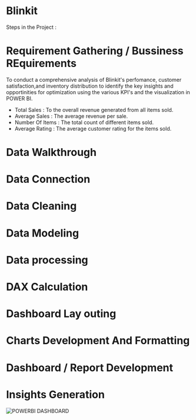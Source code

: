 # Blinkit
Steps in the Project :
# Requirement Gathering / Bussiness REquirements 
To conduct a comprehensive analysis of Blinkit's perfomance, customer satisfaction,and inventory distribution to identify the key insights and opportinities for optimization using the various KPI's and the visualization in POWER BI.
  
  - Total Sales : To the overall revenue generated from all items sold.
  - Average Sales : The average revenue per sale.
  - Number Of Items : The total count of different items sold.
  - Average Rating : The average customer rating for the items sold.
  
# Data Walkthrough
# Data Connection
# Data Cleaning
# Data Modeling
# Data processing
# DAX Calculation
# Dashboard Lay outing
# Charts Development And Formatting
# Dashboard / Report Development
# Insights Generation
![POWERBI DASHBOARD](https://github.com/user-attachments/assets/ceb93c67-05eb-420e-8b5c-8c247441cd42)
